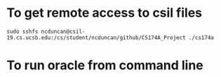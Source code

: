 
# To get remote access to csil files
`sudo sshfs ncduncan@csil-19.cs.ucsb.edu:/cs/student/ncduncan/github/CS174A_Project ./cs174a`

# To run oracle from command line
